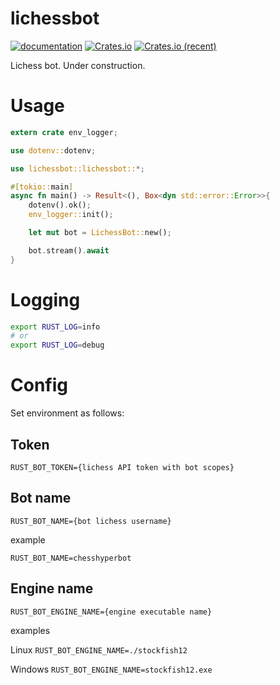 # lichessbot

[![documentation](https://docs.rs/lichessbot/badge.svg)](https://docs.rs/lichessbot) [![Crates.io](https://img.shields.io/crates/v/lichessbot.svg)](https://crates.io/crates/lichessbot) [![Crates.io (recent)](https://img.shields.io/crates/dr/lichessbot)](https://crates.io/crates/lichessbot)

Lichess bot. Under construction.

# Usage

```rust
extern crate env_logger;

use dotenv::dotenv;

use lichessbot::lichessbot::*;

#[tokio::main]
async fn main() -> Result<(), Box<dyn std::error::Error>>{
	dotenv().ok();
	env_logger::init();

	let mut bot = LichessBot::new();

	bot.stream().await
}

```

# Logging

```bash
export RUST_LOG=info
# or 
export RUST_LOG=debug
```

# Config

Set environment as follows:

## Token

`RUST_BOT_TOKEN={lichess API token with bot scopes}`

## Bot name

`RUST_BOT_NAME={bot lichess username}`

example

`RUST_BOT_NAME=chesshyperbot`

## Engine name

`RUST_BOT_ENGINE_NAME={engine executable name}`

examples

Linux `RUST_BOT_ENGINE_NAME=./stockfish12`

Windows `RUST_BOT_ENGINE_NAME=stockfish12.exe`
